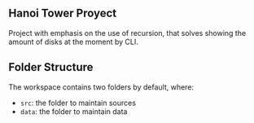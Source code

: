 ## Hanoi Tower Proyect

Project with emphasis on the use of recursion, that solves showing the amount of disks at the moment by CLI.

## Folder Structure

The workspace contains two folders by default, where:

- `src`: the folder to maintain sources
- `data`: the folder to maintain data

